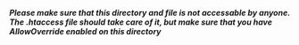 ***Please make sure that this directory and file is not accessable by anyone. The .htaccess file should take care of it, but make sure that you have AllowOverride enabled on this directory***
